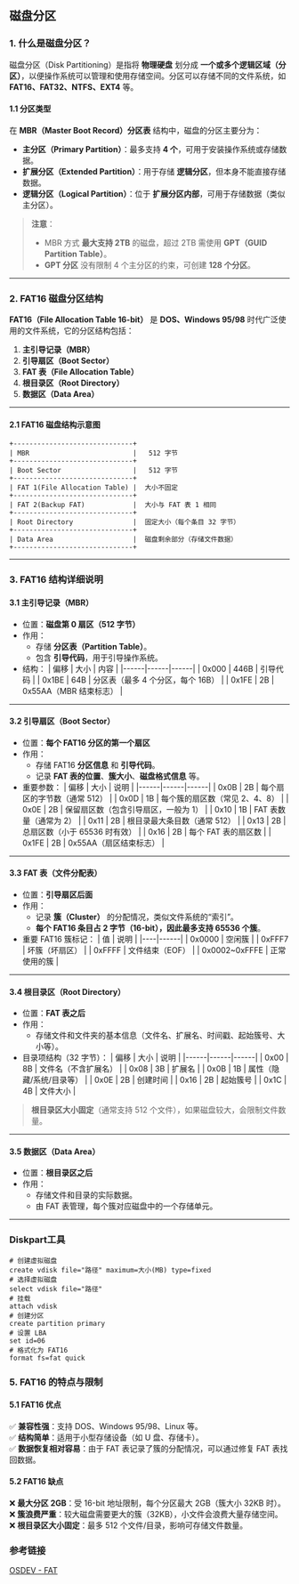 ## 磁盘分区

### **1. 什么是磁盘分区？**
磁盘分区（Disk Partitioning）是指将 **物理硬盘** 划分成 **一个或多个逻辑区域（分区）**，以便操作系统可以管理和使用存储空间。分区可以存储不同的文件系统，如 **FAT16、FAT32、NTFS、EXT4** 等。

#### **1.1 分区类型**
在 **MBR（Master Boot Record）分区表** 结构中，磁盘的分区主要分为：
- **主分区（Primary Partition）**：最多支持 **4 个**，可用于安装操作系统或存储数据。
- **扩展分区（Extended Partition）**：用于存储 **逻辑分区**，但本身不能直接存储数据。
- **逻辑分区（Logical Partition）**：位于 **扩展分区内部**，可用于存储数据（类似主分区）。

> **注意**：  
> - MBR 方式 **最大支持 2TB** 的磁盘，超过 2TB 需使用 **GPT（GUID Partition Table）**。  
> - **GPT 分区** 没有限制 4 个主分区的约束，可创建 **128 个分区**。

---

### **2. FAT16 磁盘分区结构**
**FAT16（File Allocation Table 16-bit）** 是 **DOS、Windows 95/98** 时代广泛使用的文件系统，它的分区结构包括：
1. **主引导记录（MBR）**
2. **引导扇区（Boot Sector）**
3. **FAT 表（File Allocation Table）**
4. **根目录区（Root Directory）**
5. **数据区（Data Area）**

---

#### **2.1 FAT16 磁盘结构示意图**
```plaintext
+------------------------------+
| MBR                          |   512 字节
+------------------------------+
| Boot Sector                  |   512 字节
+------------------------------+
| FAT 1(File Allocation Table) |  大小不固定
+------------------------------+
| FAT 2(Backup FAT)            |  大小与 FAT 表 1 相同
+------------------------------+
| Root Directory               |  固定大小（每个条目 32 字节）
+------------------------------+
| Data Area                    |  磁盘剩余部分（存储文件数据）
+------------------------------+
```

---

### **3. FAT16 结构详细说明**
#### **3.1 主引导记录（MBR）**
- 位置：**磁盘第 0 扇区（512 字节）**
- 作用：
  - 存储 **分区表（Partition Table）**。
  - 包含 **引导代码**，用于引导操作系统。
- 结构：
  | 偏移 | 大小 | 内容 |
  |------|------|------|
  | 0x000 | 446B | 引导代码 |
  | 0x1BE | 64B  | 分区表（最多 4 个分区，每个 16B） |
  | 0x1FE | 2B   | 0x55AA（MBR 结束标志） |

---

#### **3.2 引导扇区（Boot Sector）**
- 位置：**每个 FAT16 分区的第一个扇区**
- 作用：
  - 存储 FAT16 **分区信息** 和 **引导代码**。
  - 记录 **FAT 表的位置**、**簇大小**、**磁盘格式信息** 等。
- 重要参数：
  | 偏移 | 大小 | 说明 |
  |------|------|------|
  | 0x0B | 2B   | 每个扇区的字节数（通常 512） |
  | 0x0D | 1B   | 每个簇的扇区数（常见 2、4、8） |
  | 0x0E | 2B   | 保留扇区数（包含引导扇区，一般为 1） |
  | 0x10 | 1B   | FAT 表数量（通常为 2） |
  | 0x11 | 2B   | 根目录最大条目数（通常 512） |
  | 0x13 | 2B   | 总扇区数（小于 65536 时有效） |
  | 0x16 | 2B   | 每个 FAT 表的扇区数 |
  | 0x1FE | 2B  | 0x55AA（扇区结束标志） |

---

#### **3.3 FAT 表（文件分配表）**
- 位置：**引导扇区后面**
- 作用：
  - 记录 **簇（Cluster）** 的分配情况，类似文件系统的“索引”。
  - **每个 FAT16 条目占 2 字节（16-bit），因此最多支持 65536 个簇**。
- 重要 FAT16 簇标记：
  | 值 | 说明 |
  |----|------|
  | 0x0000 | 空闲簇 |
  | 0xFFF7 | 坏簇（坏扇区） |
  | 0xFFFF | 文件结束（EOF） |
  | 0x0002~0xFFFE | 正常使用的簇 |

---

#### **3.4 根目录区（Root Directory）**
- 位置：**FAT 表之后**
- 作用：
  - 存储文件和文件夹的基本信息（文件名、扩展名、时间戳、起始簇号、大小等）。
- 目录项结构（32 字节）：
  | 偏移 | 大小 | 说明 |
  |------|------|------|
  | 0x00 | 8B   | 文件名（不含扩展名） |
  | 0x08 | 3B   | 扩展名 |
  | 0x0B | 1B   | 属性（隐藏/系统/目录等） |
  | 0x0E | 2B   | 创建时间 |
  | 0x16 | 2B   | 起始簇号 |
  | 0x1C | 4B   | 文件大小 |

> **根目录区大小固定**（通常支持 512 个文件），如果磁盘较大，会限制文件数量。

---

#### **3.5 数据区（Data Area）**
- 位置：**根目录区之后**
- 作用：
  - 存储文件和目录的实际数据。
  - 由 FAT 表管理，每个簇对应磁盘中的一个存储单元。

---

### Diskpart工具

```shell
# 创建虚拟磁盘
create vdisk file="路径" maximum=大小(MB) type=fixed
# 选择虚拟磁盘
select vdisk file="路径"
# 挂载
attach vdisk
# 创建分区
create partition primary
# 设置 LBA
set id=06
# 格式化为 FAT16
format fs=fat quick
```

### **5. FAT16 的特点与限制**
#### **5.1 FAT16 优点**
✅ **兼容性强**：支持 DOS、Windows 95/98、Linux 等。  
✅ **结构简单**：适用于小型存储设备（如 U 盘、存储卡）。  
✅ **数据恢复相对容易**：由于 FAT 表记录了簇的分配情况，可以通过修复 FAT 表找回数据。  

#### **5.2 FAT16 缺点**
❌ **最大分区 2GB**：受 16-bit 地址限制，每个分区最大 2GB（簇大小 32KB 时）。  
❌ **簇浪费严重**：较大磁盘需要更大的簇（32KB），小文件会浪费大量存储空间。  
❌ **根目录区大小固定**：最多 512 个文件/目录，影响可存储文件数量。  

### 参考链接

[OSDEV - FAT](https://wiki.osdev.org/FAT)